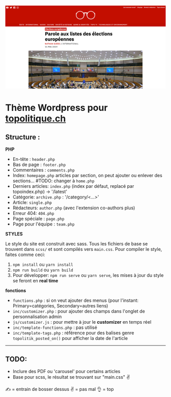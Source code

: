 ![topo](screenshot.png)

Thème Wordpress pour [topolitique.ch](http://topolitique.ch)
=====


## Structure :

**PHP**

-   En-tête : `header.php`
-   Bas de page : `footer.php`
-   Commentaires : `comments.php`
-   Index: `homepage.php` articles par section, on peut ajouter ou
    enlever des sections... #TODO: changer à `home.php`
-   Derniers articles: `index.php` (index par défaut, replacé par
    topoindex.php) -> '/latest'
-   Catégorie:  `archive.php` : '/category/\<...>'
-   Article: `single.php`
-   Rédacteurs: `author.php` (avec l'extension co-authors plus)
-   Erreur 404: `404.php`
-   Page spéciale : `page.php`
-   Page pour l'équipe : `team.php`

**STYLES**

Le style du site est construit avec sass. Tous les fichiers de base se trouvent dans `scss/` et sont compilés vers `main.css`. Pour compiler le style, faites comme ceci:

1) `npm install` ou `yarn install`
2) `npm run build` ou `yarn build`
3) Pour développer: `npm run serve` ou `yarn serve`, les mises à jour du style se feront en __real time__ 

**fonctions**

-   `functions.php` : si on veut ajouter des menus (pour l'instant:
    Primary=catégories, Secondary=autres liens)
-   `inc/customizer.php` : pour ajouter des champs dans l'onglet de
    personnalisation admin
-   `js/customizer.js` : pour mettre à jour le **customizer** en temps
    réel
-   `inc/template-functions.php` : pas utilisé
-   `inc/template-tags.php` : référence pour des balises genre
    `topolitik_posted_on()` pour afficher la date de l'article

-------

## TODO:

-   Inclure des PDF ou 'carousel' pour certains articles
-   Base pour scss, le résultat se trouvant sur "main.css" ✌️


✍️ = entrain de bosser dessus
✌️ = pas mal
👌 = top
